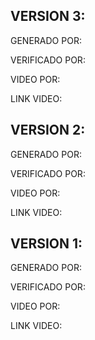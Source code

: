 VERSION 3:
----------------------------------------------------

GENERADO POR:

VERIFICADO POR:

VIDEO POR:

LINK VIDEO:

VERSION 2:
----------------------------------------------------

GENERADO POR:

VERIFICADO POR:

VIDEO POR:

LINK VIDEO:

VERSION 1:
----------------------------------------------------

GENERADO POR:

VERIFICADO POR:

VIDEO POR:

LINK VIDEO:
